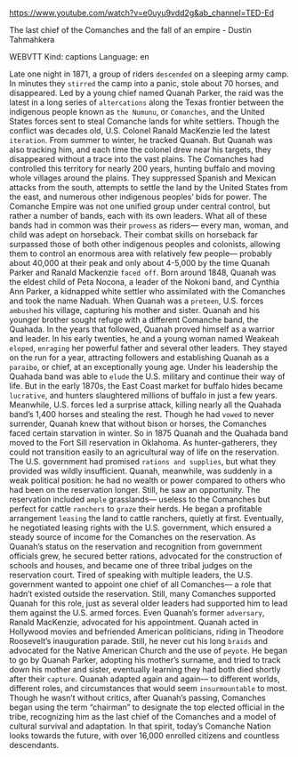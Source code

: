 https://www.youtube.com/watch?v=e0uyu9vdd2g&ab_channel=TED-Ed 

The last chief of the Comanches and the fall of an empire - Dustin Tahmahkera 

WEBVTT Kind: captions Language: en 

Late one night in 1871, a group of riders `descended` on a sleeping army camp. In minutes they `stirred` the camp into a panic, stole about 70 horses, and disappeared. Led by a young chief named Quanah Parker, the raid was the latest in a long series of `altercations` along the Texas frontier between the indigenous people known as `the Numunu`, or `Comanches`, and the United States forces sent to steal Comanche lands for white settlers. Though the conflict was decades old, U.S. Colonel Ranald MacKenzie led the latest `iteration`. From summer to winter, he tracked Quanah. But Quanah was also tracking him, and each time the colonel drew near his targets, they disappeared without a trace into the vast plains. The Comanches had controlled this territory for nearly 200 years, hunting buffalo and moving whole villages around the plains. They suppressed Spanish and Mexican attacks from the south, attempts to settle the land by the United States from the east, and numerous other indigenous peoples’ bids for power. The Comanche Empire was not one unified group under central control, but rather a number of bands, each with its own leaders. What all of these bands had in common was their `prowess` as riders— every man, woman, and child was adept on horseback. Their combat skills on horseback far surpassed those of both other indigenous peoples and colonists, allowing them to control an enormous area with relatively few people— probably about 40,000 at their peak and only about 4-5,000 by the time Quanah Parker and Ranald Mackenzie `faced off`. Born around 1848, Quanah was the eldest child of Peta Nocona, a leader of the Nokoni band, and Cynthia Ann Parker, a kidnapped white settler who assimilated with the Comanches and took the name Naduah. When Quanah was a `preteen`, U.S. forces `ambushed` his village, capturing his mother and sister. Quanah and his younger brother sought refuge with a different Comanche band, the Quahada. In the years that followed, Quanah proved himself as a warrior and leader. In his early twenties, he and a young woman named Weakeah `eloped`, `enraging` her powerful father and several other leaders. They stayed on the run for a year, attracting followers and establishing Quanah as a `paraibo`, or chief, at an exceptionally young age. Under his leadership the Quahada band was able to `elude` the U.S. military and continue their way of life. But in the early 1870s, the East Coast market for buffalo hides became `lucrative`, and hunters slaughtered millions of buffalo in just a few years. Meanwhile, U.S. forces led a surprise attack, killing nearly all the Quahada band’s 1,400 horses and stealing the rest. Though he had `vowed` to never surrender, Quanah knew that without bison or horses, the Comanches faced certain starvation in winter. So in 1875 Quanah and the Quahada band moved to the Fort Sill reservation in Oklahoma. As hunter-gatherers, they could not transition easily to an agricultural way of life on the reservation. The U.S. government had promised `rations and supplies`, but what they provided was wildly insufficient. Quanah, meanwhile, was suddenly in a weak political position: he had no wealth or power compared to others who had been on the reservation longer. Still, he saw an opportunity. The reservation included `ample` grasslands— useless to the Comanches but perfect for cattle `ranchers` to `graze` their herds. He began a profitable arrangement `leasing` the land to cattle ranchers, quietly at first. Eventually, he negotiated leasing rights with the U.S. government, which ensured a steady source of income for the Comanches on the reservation. As Quanah’s status on the reservation and recognition from government officials grew, he secured better rations, advocated for the construction of schools and houses, and became one of three tribal judges on the reservation court. Tired of speaking with multiple leaders, the U.S. government wanted to appoint one chief of all Comanches— a role that hadn’t existed outside the reservation. Still, many Comanches supported Quanah for this role, just as several older leaders had supported him to lead them against the U.S. armed forces. Even Quanah’s former `adversary`, Ranald MacKenzie, advocated for his appointment. Quanah acted in Hollywood movies and befriended American politicians, riding in Theodore Roosevelt’s inauguration parade. Still, he never cut his long `braids` and advocated for the Native American Church and the use of `peyote`. He began to go by Quanah Parker, adopting his mother’s surname, and tried to track down his mother and sister, eventually learning they had both died shortly after their `capture`. Quanah adapted again and again— to different worlds, different roles, and circumstances that would seem `insurmountable` to most. Though he wasn’t without critics, after Quanah’s passing, Comanches began using the term “chairman” to designate the top elected official in the tribe, recognizing him as the last chief of the Comanches and a model of cultural survival and adaptation. In that spirit, today’s Comanche Nation looks towards the future, with over 16,000 enrolled citizens and countless descendants. 